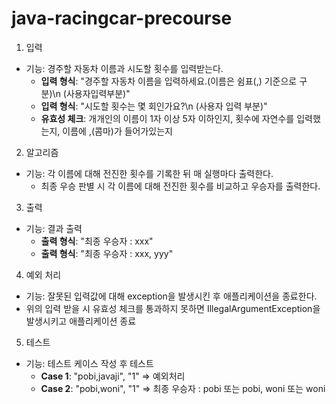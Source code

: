 # java-racingcar-precourse

1. 입력

- 기능: 경주할 자동차 이름과 시도할 횟수를 입력받는다.
    - **입력 형식**: "경주할 자동차 이름을 입력하세요.(이름은 쉼표(,) 기준으로 구분)\n (사용자입력부분)"
    - **입력 형식**: "시도할 횟수는 몇 회인가요?\n (사용자 입력 부분)"
    - **유효성 체크**: 개개인의 이름이 1자 이상 5자 이하인지, 횟수에 자연수를 입력했는지, 이름에 ,(콤마)가 들어가있는지

2. 알고리즘

- 기능: 각 이름에 대해 전진한 횟수를 기록한 뒤 매 실행마다 출력한다.
    - 최종 우승 판별 시 각 이름에 대해 전진한 횟수를 비교하고 우승자를 출력한다.

3. 출력

- 기능: 결과 출력
    - **출력 형식**: "최종 우승자 : xxx"
    - **출력 형식**: "최종 우승자 : xxx, yyy"

4. 예외 처리

- 기능: 잘못된 입력값에 대해 exception을 발생시킨 후 애플리케이션을 종료한다.
- 위의 입력 받을 시 유효성 체크를 통과하지 못하면 IllegalArgumentException을 발생시키고 애플리케이션 종료

5. 테스트

- 기능: 테스트 케이스 작성 후 테스트
    - **Case 1**: "pobi,javaji", "1" => 예외처리
    - **Case 2**: "pobi,woni", "1" => 최종 우승자 : pobi 또는 pobi, woni 또는 woni